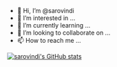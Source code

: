 - 👋 Hi, I’m @sarovindi
- 👀 I’m interested in ...
- 🌱 I’m currently learning ...
- 💞️ I’m looking to collaborate on ...
- 📫 How to reach me ...

[![sarovindi's GitHub stats](https://github-readme-stats.vercel.app/api?username=sarovindi)](https://github.com/sarovindi/github-readme-stats)

<!---
sarovindi/sarovindi is a ✨ special ✨ repository because its `README.md` (this file) appears on your GitHub profile.
You can click the Preview link to take a look at your changes.
--->
